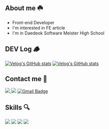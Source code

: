 ## About me ☘️
- Front-end Developer
- I'm interested in FE article 
- I'm in Daedeok Software Meister High School
## DEV Log 🪵
[![Velog's GitHub stats](https://velog-readme-stats.vercel.app/api?name=juwon1207)](https://github.com/eungyeole/velog-readme-stats)
[![Velog's GitHub stats](https://velog-readme-stats.vercel.app/api?name=juwon1207&slug=JUMPIT-개발자-취업-콘서트-후기)](https://github.com/eungyeole/velog-readme-stats)
## Contact me 🐰
<a href="https://juwon-portfolio.site/"><img src="https://img.shields.io/badge/Portfolio-fff?style=flat-square&logo=Notion&logoColor=black"/>
<a href="https://www.instagram.com/xu_w0n/"><img src="https://img.shields.io/badge/Instagram-E4405F?style=flat-square&logo=Instagram&logoColor=white"/></a>
[![Gmail Badge](https://img.shields.io/badge/teuseuwin@gmail.com-d14836?style=flat-square&logo=Gmail&logoColor=white&link=mailto:teuseuwin@gmail.com)](mailto:teuseuwin@gmail.com)
## Skills 🔍
<a href="./"><img src="https://img.shields.io/badge/JavaScript-F7DF1E?style=flat-square&logo=javascript&logoColor=white"/></a>
<a href="./"><img src="https://img.shields.io/badge/TypeScript-3178C6?style=flat-square&logo=Typescript&logoColor=white"/></a>
<a href="./"><img src="https://img.shields.io/badge/React-61DAFB?style=flat-square&logo=React&logoColor=white"/></a>
<a href="./"><img src="https://img.shields.io/badge/Next.js-000000?style=flat-square&logo=Next.js&logoColor=white"/></a>
